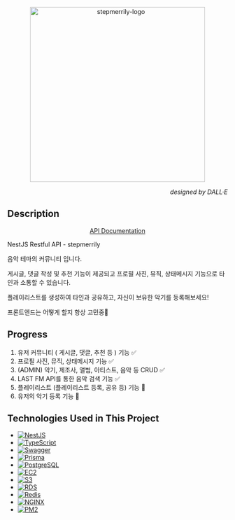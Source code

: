 <p align="center">
 <picture >
  <source media="(prefers-color-scheme: dark)" srcset="https://d1zuvtsumd8p96.cloudfront.net/icons/stepmerrily-dark-logo.png">
  <source media="(prefers-color-scheme: light)" srcset="https://d1zuvtsumd8p96.cloudfront.net/icons/stepmerrily-light-logo.png">
  <img alt="stepmerrily-logo" src="https://d1zuvtsumd8p96.cloudfront.net/icons/stepmerrily-light-logo.png" width="400">
 </picture>
</p>

_<p align="right">designed by DALL·E</p>_

## Description

<p align="center">
  <a href="https://stepmerrily.com/docs" target="_blank">API Documentation</a>
</p>

NestJS Restful API - stepmerrily

음악 테마의 커뮤니티 입니다.

게시글, 댓글 작성 및 추천 기능이 제공되고 프로필 사진, 뮤직, 상태메시지 기능으로 타인과 소통할 수 있습니다.

플레이리스트를 생성하여 타인과 공유하고, 자신이 보유한 악기를 등록해보세요!

프론트엔드는 어떻게 할지 항상 고민중🤔

## Progress

1. 유저 커뮤니티 ( 게시글, 댓글, 추천 등 ) 기능 ✅
2. 프로필 사진, 뮤직, 상태메시지 기능 ✅
3. (ADMIN) 악기, 제조사, 앨범, 아티스트, 음악 등 CRUD ✅
4. LAST FM API를 통한 음악 검색 기능 ✅
5. 플레이리스트 (플레이리스트 등록, 공유 등) 기능 🔲
6. 유저의 악기 등록 기능 🔲

## Technologies Used in This Project

- [![NestJS](https://img.shields.io/badge/NestJS-%23E0234E.svg?style=for_the_badge&logo=NestJS&logoColor=white)](https://docs.nestjs.com/)
- [![TypeScript](https://img.shields.io/badge/TypeScript-%23007ACC.svg?style=for_the_badge&logo=TypeScript&logoColor=white)](https://www.typescriptlang.org/docs/)
- [![Swagger](https://img.shields.io/badge/Swagger-%2385EA2D.svg?style=for_the_badge&logo=swagger&logoColor=white)](https://swagger.io/docs/)
- [![Prisma](https://img.shields.io/badge/Prisma-%232D3748.svg?style=for_the_badge&logo=Prisma&logoColor=white)](https://www.prisma.io/docs/)
- [![PostgreSQL](https://img.shields.io/badge/PostgreSQL-%23316192.svg?style=for_the_badge&logo=PostgreSQL&logoColor=white)](https://www.postgresql.org/docs/)
- [![EC2](https://img.shields.io/badge/EC2-%23FF9900.svg?style=for_the_badge&logo=amazonec2&logoColor=white)](https://docs.aws.amazon.com/ec2/)
- [![S3](https://img.shields.io/badge/S3-%23569A31.svg?style=for_the_badge&logo=amazons3&logoColor=white)](https://docs.aws.amazon.com/s3/)
- [![RDS](https://img.shields.io/badge/RDS-%23527FFF.svg?style=for_the_badge&logo=amazonrds&logoColor=white)](https://docs.aws.amazon.com/rds/)
- [![Redis](https://img.shields.io/badge/Redis-%23FF4438.svg?style=for_the_badge&logo=redis&logoColor=white)](https://redis.io/docs/)
- [![NGINX](https://img.shields.io/badge/NGINX-%23009639.svg?style=for_the_badge&logo=nginx&logoColor=white)](https://nginx.org/en/docs/)
- [![PM2](https://img.shields.io/badge/PM2-%232B037A.svg?style=for_the_badge&logo=pm2&logoColor=white)](https://pm2.keymetrics.io/docs/usage/quick-start/)
